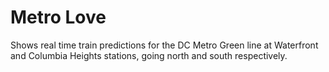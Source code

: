 # Metro Love

Shows real time train predictions for the DC Metro Green line at Waterfront and Columbia Heights stations, going north and south respectively.
